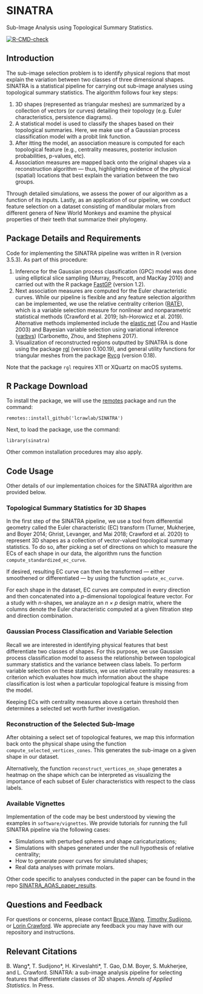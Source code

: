 # SINATRA

Sub-Image Analysis using Topological Summary Statistics.

<!-- badges: start -->

[![R-CMD-check](https://github.com/lcrawlab/SINATRA/workflows/R-CMD-check/badge.svg)](https://github.com/lcrawlab/SINATRA/actions)
<!-- badges: end -->

## Introduction

The sub-image selection problem is to identify physical regions that
most explain the variation between two classes of three dimensional
shapes. SINATRA is a statistical pipeline for carrying out sub-image
analyses using topological summary statistics. The algorithm follows
four key steps:

1.  3D shapes (represented as triangular meshes) are summarized by a
    collection of vectors (or curves) detailing their topology
    (e.g. Euler characteristics, persistence diagrams).
2.  A statistical model is used to classify the shapes based on their
    topological summaries. Here, we make use of a Gaussian process
    classification model with a probit link function.
3.  After itting the model, an association measure is computed for each
    topological feature (e.g., centrality measures, posterior inclusion
    probabilities, p-values, etc).
4.  Association measures are mapped back onto the original shapes via a
    reconstruction algorithm — thus, highlighting evidence of the
    physical (spatial) locations that best explain the variation between
    the two groups.

Through detailed simulations, we assess the power of our algorithm as a
function of its inputs. Lastly, as an application of our pipeline, we
conduct feature selection on a dataset consisting of mandibular molars
from different genera of New World Monkeys and examine the physical
properties of their teeth that summarize their phylogeny.

## Package Details and Requirements

Code for implementing the SINATRA pipeline was written in R (version
3.5.3). As part of this procedure:

1.  Inference for the Gaussian process classification (GPC) model was
    done using elliptical slice sampling (Murray, Prescott, and MacKay
    2010) and carried out with the R package
    [FastGP](https://cran.r-project.org/web/packages/FastGP/index.html)
    (version 1.2).
2.  Next association measures are computed for the Euler characteristic
    curves. While our pipeline is flexible and any feature selection
    algorithm can be implemented, we use the relative centrality
    criterion ([RATE](https://github.com/lorinanthony/RATE)), which is a
    variable selection measure for nonlinear and nonparametric
    statistical methods (Crawford et al. 2019; Ish-Horowicz et
    al. 2019). Alternative methods implemented include the [elastic
    net](https://cran.r-project.org/web/packages/elasticnet/elasticnet.pdf)
    (Zou and Hastie 2003) and Bayesian variable selection using
    variational inference
    ([varbvs](https://cran.r-project.org/web/packages/varbvs/index.html))
    (Carbonetto, Zhou, and Stephens 2017).
3.  Visualization of reconstructed regions outputted by SINATRA is done
    using the package
    [rgl](https://cran.r-project.org/web/packages/rgl/index.html)
    (version 0.100.19), and general utility functions for triangular
    meshes from the package
    [Rvcg](https://cran.r-project.org/web/packages/Rvcg/index.html)
    (version 0.18).

Note that the package `rgl` requires X11 or XQuartz on macOS systems.

## R Package Download

To install the package, we will use the
[remotes](https://cran.r-project.org/package=remotes) package and run
the command:

    remotes::install_github('lcrawlab/SINATRA') 

Next, to load the package, use the command:

    library(sinatra)

Other common installation procedures may also apply.

## Code Usage

Other details of our implementation choices for the SINATRA algorithm
are provided below.

### Topological Summary Statistics for 3D Shapes

In the first step of the SINATRA pipeline, we use a tool from
differential geometry called the Euler characteristic (EC) transform
(Turner, Mukherjee, and Boyer 2014; Ghrist, Levanger, and Mai 2018;
Crawford et al. 2020) to represent 3D shapes as a collection of
vector-valued topological summary statistics. To do so, after picking a
set of directions on which to measure the ECs of each shape in our data,
the algorithm runs the function `compute_standardized_ec_curve`.

If desired, resulting EC curve can then be transformed — either
smoothened or differentiated — by using the function `update_ec_curve`.

For each shape in the dataset, EC curves are computed in every direction
and then concatenated into a *p*-dimensional topological feature vector.
For a study with *n*-shapes, we analayze an *n × p* design matrix, where
the columns denote the Euler characteristic computed at a given
filtration step and direction combination.

### Gaussian Process Classification and Variable Selection

Recall we are interested in identifying physical features that best
differentiate two classes of shapes. For this purpose, we use Gaussian
process classification model to assess the relationship between
topological summary statistics and the variance between class labels. To
perform variable selection on these statistics, we use relative
centrality measures: a criterion which evaluates how much information
about the shape classification is lost when a particular topological
feature is missing from the model.

Keeping ECs with centrality measures above a certain threshold then
determines a selected set worth further investigation.

### Reconstruction of the Selected Sub-Image

After obtaining a select set of topological features, we map this
information back onto the physical shape using the function
`compute_selected_vertices_cones`. This generates the sub-image on a
given shape in our dataset.

Alternatively, the function `reconstruct_vertices_on_shape` generates a
heatmap on the shape which can be interpreted as visualizing the
importance of each subset of Euler characteristics with respect to the
class labels.

### Available Vignettes

Implementation of the code may be best understood by viewing the
examples in `software/vignettes`. We provide tutorials for running the
full SINATRA pipeline via the following cases:

  - Simulations with perturbed spheres and shape caricaturizations;
  - Simulations with shapes generated under the null hypothesis of
    relative centrality;
  - How to generate power curves for simulated shapes;
  - Real data analyses with primate molars.

Other code specific to analyses conducted in the paper can be found in
the  repo [SINATRA_AOAS_paper_results](https://github.com/lcrawlab/SINATRA_AoAS_Results). 

## Questions and Feedback

For questions or concerns, please contact [Bruce
Wang](mailto:bruce.waang55@gmail.com), [Timothy
Sudijono](mailto:timothy_sudijono@brown.edu), or [Lorin
Crawford](mailto:lcrawford@microsoft.com). We appreciate any feedback
you may have with our repository and instructions.

## Relevant Citations

B. Wang*, T. Sudijono*, H. Kirveslahti\*, T. Gao, D.M. Boyer, S.
Mukherjee, and L. Crawford. SINATRA: a sub-image analysis pipeline for
selecting features that differentiate classes of 3D shapes. *Annals of
Applied Statistics*. In Press.
